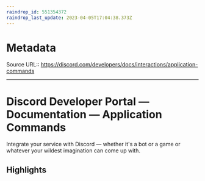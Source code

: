 ```yaml
---
raindrop_id: 551354372
raindrop_last_update: 2023-04-05T17:04:38.373Z
---
```


# Metadata
Source URL:: https://discord.com/developers/docs/interactions/application-commands


---
# Discord Developer Portal — Documentation — Application Commands

Integrate your service with Discord — whether it's a bot or a game or whatever your wildest imagination can come up with.

## Highlights
